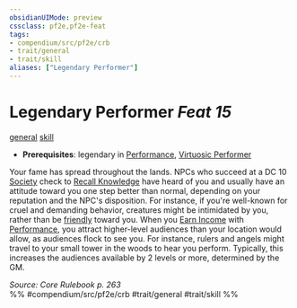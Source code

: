 ```yaml
---
obsidianUIMode: preview
cssclass: pf2e,pf2e-feat
tags:
- compendium/src/pf2e/crb
- trait/general
- trait/skill
aliases: ["Legendary Performer"]
---
```

# Legendary Performer  *Feat 15*  
[general](../../Rules/traits/general.md)  [skill](../../Rules/traits/skill.md)  

- **Prerequisites**: legendary in [Performance](../skills.md#Performance), [Virtuosic Performer](virtuosic-performer.md)

Your fame has spread throughout the lands. NPCs who succeed at a DC 10 [Society](../skills.md#Society) check to [Recall Knowledge](../../Rules/actions/recall-knowledge.md) have heard of you and usually have an attitude toward you one step better than normal, depending on your reputation and the NPC's disposition. For instance, if you're well-known for cruel and demanding behavior, creatures might be intimidated by you, rather than be [friendly](../../Rules/conditions.md#Friendly) toward you. When you [Earn Income](../../Rules/actions/earn-income.md) with [Performance](../skills.md#Performance), you attract higher-level audiences than your location would allow, as audiences flock to see you. For instance, rulers and angels might travel to your small tower in the woods to hear you perform. Typically, this increases the audiences available by 2 levels or more, determined by the GM.

*Source: Core Rulebook p. 263*  
%% #compendium/src/pf2e/crb #trait/general #trait/skill %%